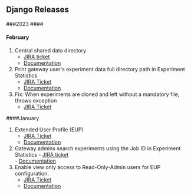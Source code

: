 ## Django Releases

###2023
####<h4 id="#February">February</h4>
1.	Central shared data directory
    - <a href="https://issues.apache.org/jira/browse/AIRAVATA-3682"  target="_blank"> JIRA ticket </a><br>
    - [Documentation](central-shared.md)
2.	Print gateway user's experiment data full directory path in Experiment Statistics
    - <a href="https://issues.apache.org/jira/browse/AIRAVATA-3687" target="_blank">JIRA Ticket</a><br>
    - [Documentation](exp-statistics.md)
3.	Fix: When experiments are cloned and left without a mandatory file, throws exception
    - <a href="https://issues.apache.org/jira/browse/AIRAVATA-3688" target="_blank">JIRA Ticket</a><br>

    
####January  
1. Extended User Profile (EUP)
    - <a href="https://issues.apache.org/jira/browse/AIRAVATA-3562" target="_blank">JIRA Ticket</a><br>
    - [Documentation](extended-user-profile.md)
2. Gateway admins search experiments using the Job ID in Experiment Statistics
       - <a href="https://issues.apache.org/jira/browse/AIRAVATA-3680" target="_blank"> JIRA ticket </a><br>
       - [Documentation](exp-statistics.md)<br>
3. Enable view only access to Read-Only-Admin users for EUP configuration.
    - <a href="https://issues.apache.org/jira/browse/AIRAVATA-3681" target="_blank">JIRA Ticket</a><br>
    - [Documentation](extended-user-profile.md)
